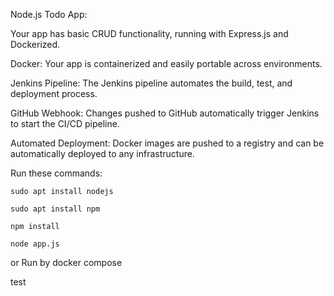 Node.js Todo App: 

Your app has basic CRUD functionality, running with Express.js and Dockerized.

Docker: Your app is containerized and easily portable across environments.

Jenkins Pipeline: The Jenkins pipeline automates the build, test, and deployment process.

GitHub Webhook: Changes pushed to GitHub automatically trigger Jenkins to start the CI/CD pipeline.

Automated Deployment: Docker images are pushed to a registry and can be automatically deployed to any infrastructure.





Run these commands:


`sudo apt install nodejs`


`sudo apt install npm`


`npm install`

`node app.js`

or Run by docker compose

test


